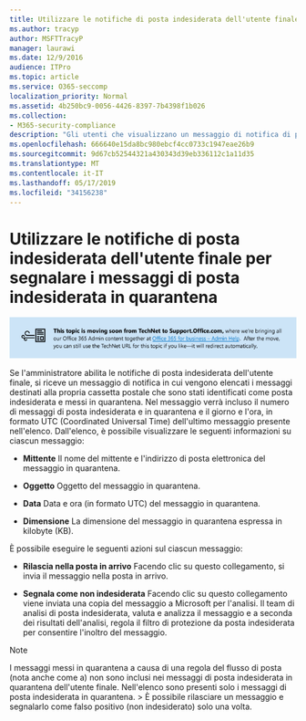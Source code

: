 ```yaml
---
title: Utilizzare le notifiche di posta indesiderata dell'utente finale per segnalare i messaggi di posta indesiderata in quarantena
ms.author: tracyp
author: MSFTTracyP
manager: laurawi
ms.date: 12/9/2016
audience: ITPro
ms.topic: article
ms.service: O365-seccomp
localization_priority: Normal
ms.assetid: 4b250bc9-0056-4426-8397-7b4398f1b026
ms.collection:
- M365-security-compliance
description: "Gli utenti che visualizzano un messaggio di notifica di posta indesiderata dell'utente finale dall'amministratore relativo alla posta in quarantena possono eseguire queste azioni nei messaggi. "
ms.openlocfilehash: 666640e15da8bc980ebcf4cc0733c1947eae26b9
ms.sourcegitcommit: 9d67cb52544321a430343d39eb336112c1a11d35
ms.translationtype: MT
ms.contentlocale: it-IT
ms.lasthandoff: 05/17/2019
ms.locfileid: "34156238"
---
```

# <a name="use-end-user-spam-notifications-to-release-and-report-spam-quarantined-messages"></a>Utilizzare le notifiche di posta indesiderata dell'utente finale per segnalare i messaggi di posta indesiderata in quarantena

[![Testo nell'immagine sullo spostamento dei contenuti da TechNet a support.office.com](media/ab7c897a-4798-4f31-8c84-f17a8409b133.png)](https://go.microsoft.com/fwlink/p/?LinkID=624152)
  
Se l'amministratore abilita le notifiche di posta indesiderata dell'utente finale, si riceve un messaggio di notifica in cui vengono elencati i messaggi destinati alla propria cassetta postale che sono stati identificati come posta indesiderata e messi in quarantena. Nel messaggio verrà incluso il numero di messaggi di posta indesiderata e in quarantena e il giorno e l'ora, in formato UTC (Coordinated Universal Time) dell'ultimo messaggio presente nell'elenco. Dall'elenco, è possibile visualizzare le seguenti informazioni su ciascun messaggio: 
  
- **Mittente** Il nome del mittente e l'indirizzo di posta elettronica del messaggio in quarantena. 
    
- **Oggetto** Oggetto del messaggio in quarantena. 
    
- **Data** Data e ora (in formato UTC) del messaggio in quarantena. 
    
- **Dimensione** La dimensione del messaggio in quarantena espressa in kilobyte (KB). 
    
È possibile eseguire le seguenti azioni sul ciascun messaggio:
  
- **Rilascia nella posta in arrivo** Facendo clic su questo collegamento, si invia il messaggio nella posta in arrivo. 
    
- **Segnala come non indesiderata** Facendo clic su questo collegamento viene inviata una copia del messaggio a Microsoft per l'analisi. Il team di analisi di posta indesiderata, valuta e analizza il messaggio e a seconda dei risultati dell'analisi, regola il filtro di protezione da posta indesiderata per consentire l'inoltro del messaggio. 
    
> [!NOTE]
>  I messaggi messi in quarantena a causa di una regola del flusso di posta (nota anche come a) non sono inclusi nei messaggi di posta indesiderata in quarantena dell'utente finale. Nell'elenco sono presenti solo i messaggi di posta indesiderata in quarantena. >  È possibile rilasciare un messaggio e segnalarlo come falso positivo (non indesiderato) solo una volta. 
  

